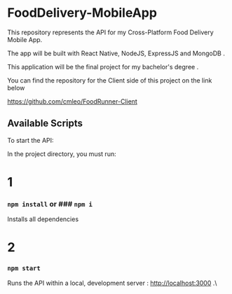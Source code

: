 # FoodDelivery-MobileApp

This repository represents the API for my Cross-Platform Food Delivery Mobile App. 

The app will be built with React Native, NodeJS, ExpressJS and MongoDB . 

This application will be the final project for my bachelor's degree . 

You can find the repository for the Client side of this project on the link below

https://github.com/cmleo/FoodRunner-Client

## Available Scripts

To start the API:

In the project directory, you must run:

# 1 

### `npm install` or ### `npm i`

Installs all dependencies 

# 2

### `npm start`

Runs the API within a local, development server : [http://localhost:3000](http://localhost:3000) .\
